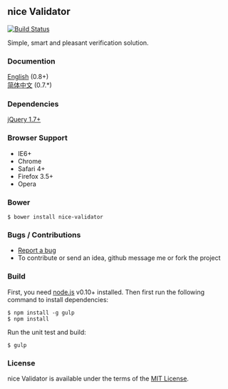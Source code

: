 ## nice Validator
[![Build Status](https://travis-ci.org/niceue/validator.png)](https://travis-ci.org/niceue/validator)

Simple, smart and pleasant verification solution.

### Documention
[English](https://github.com/niceue/validator/wiki/Getting-Started) (0.8+)  
[简体中文](http://niceue.com/validator/) (0.7.*)  

### Dependencies
[jQuery 1.7+](http://jquery.com)

### Browser Support
  * IE6+
  * Chrome
  * Safari 4+
  * Firefox 3.5+
  * Opera

### Bower
```
$ bower install nice-validator
```

### Bugs / Contributions
- [Report a bug](https://github.com/niceue/validator/issues)
- To contribute or send an idea, github message me or fork the project

### Build
First, you need [node.js](http://nodejs.org/) v0.10+ installed.
Then first run the following command to install dependencies:
```
$ npm install -g gulp
$ npm install
```
Run the unit test and build:
```
$ gulp
```

### License
nice Validator is available under the terms of the [MIT License](http://niceue.com/licenses/MIT-LICENSE.txt).

